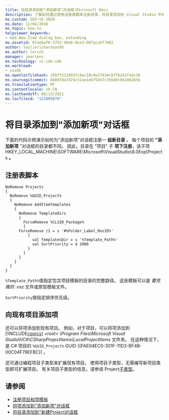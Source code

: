 ```yaml
---
title: 将目录添加到"添加新项"对话框|Microsoft Docs
description: 了解如何通过使用注册表脚本注册目录，将目录添加到 Visual Studio 中的"添加新项"对话框。
ms.custom: SEO-VS-2020
ms.date: 11/04/2016
ms.topic: how-to
helpviewer_keywords:
- Add New Item dialog box, extending
ms.assetid: 67ae8af6-3752-49e8-8ce3-007aca5f7982
author: leslierichardson95
ms.author: lerich
manager: jmartens
ms.technology: vs-ide-sdk
ms.workload:
- vssdk
ms.openlocfilehash: 258ff221893fc9ec10c9e37920c87fb242f4dc36
ms.sourcegitcommit: 68897da7d74c31ae1ebf5d47c7b5ddc9b108265b
ms.translationtype: MT
ms.contentlocale: zh-CN
ms.lasthandoff: 08/13/2021
ms.locfileid: "122095070"
---
```

# <a name="add-directories-to-the-add-new-item-dialog-box"></a>将目录添加到"添加新项"对话框
下面的代码示例演示如何为"添加新项"对话框注册一 **组新目录** 。 每个项目的 **"添加新项** "对话框的目录都不同。 因此，目录在 "项目" 子 **项下注册**，该子项HKEY_LOCAL_MACHINE\SOFTWARE\Microsoft\VisualStudio\8.0Exp\Projects **。**

## <a name="registry-script"></a>注册表脚本

```
NoRemove Projects
{
  NoRemove %GUID_Project%
  {
    NoRemove AddItemTemplates
    {
      NoRemove TemplateDirs
      {
        ForceRemove %CLSID_Package%
        {
      ForceRemove /1 = s '#%Folder_Label_ResID%'
          {
            val TemplatesDir = s '%Template_Path%'
            val SortPriority = d 2000
          }
        }
      }
    }
  }
}
```

 `%Template_Path%`值指定包含项目模板的目录的完整路径。 这些模板可以是 *要克隆的 .vsz* 文件或原型模板文件。

 `SortPriority`值指定排序优先级。

## <a name="add-items-to-an-existing-project"></a>向现有项目添加项
 还可以将项添加到现有项目。 例如，对于项目，可以将项添加到 [!INCLUDE[csprcs](../../data-tools/includes/csprcs_md.md)] *\<root> \Program Files\Microsoft Visual Studio\VC#\CSharpProjectItems\LocalProjectItems* 文件夹。 在这种情况下， 是 C# 项目的 `%GUID_Project%` GUID ({FAE04EC0-301F-11D3-BF4B-00C04F79EFBC}) 。

 还可通过编程项目子类型来扩展现有项目。 使用项目子类型，无需编写新项目类型即可扩展项目。 有关项目子类型的信息，请参阅 Project[子类型](../../extensibility/internals/project-subtypes.md)。

## <a name="see-also"></a>请参阅
- [注册项目和项模板](../../extensibility/internals/registering-project-and-item-templates.md)
- [将项添加到"添加新项"对话框](../../extensibility/internals/adding-items-to-the-add-new-item-dialog-boxes.md)
- [将目录添加到"新建Project对话框](../../extensibility/internals/adding-directories-to-the-new-project-dialog-box.md)
